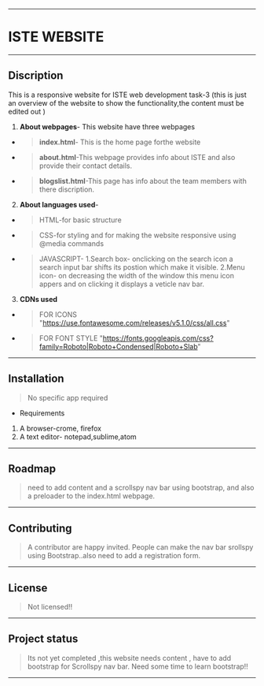***
#  **ISTE WEBSITE**

***
## Discription
 This is a responsive website for ISTE web development task-3
  (this is just an overview of the website to show the functionality,the content must be edited out )
 1. **About webpages**-
 This website have three webpages
 * > **index.html**- This is the home page forthe website  
 * > **about.html**-This webpage provides info about ISTE and also provide their contact details.
 
* > **blogslist.html**-This page has info about the team members with there discription.
 
2. **About languages used**-
  * > HTML-for basic structure
  * > CSS-for styling and for making the website responsive using @media commands 
  * > JAVASCRIPT- 
           1.Search box- onclicking on the search icon a search input bar shifts its postion which make it visible.
          2.Menu icon- on decreasing the width of the window this menu icon appers and on clicking it displays a veticle nav bar.

3. **CDNs used**
 * > FOR ICONS 
   "https://use.fontawesome.com/releases/v5.1.0/css/all.css" 
* > FOR FONT STYLE
 "https://fonts.googleapis.com/css?family=Roboto|Roboto+Condensed|Roboto+Slab"
***

## **Installation**
> No  specific app required 
* Requirements
1. A browser-crome, firefox
2. A text editor- notepad,sublime,atom





***
## **Roadmap**
>need to add content and a scrollspy nav bar using bootstrap, and also a preloader to the index.html webpage.

***
## **Contributing**
> A contributor are happy invited. People can make the nav bar srollspy using Bootstrap..also need to add a registration form.


***
## **License**
> Not licensed!!

***
## **Project status**
> Its not yet completed ,this website needs content , have to add bootstrap for Scrollspy nav bar. Need some time to learn bootstrap!!

***